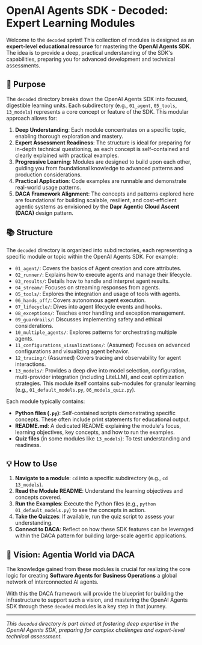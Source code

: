# OpenAI Agents SDK - Decoded: Expert Learning Modules

Welcome to the `decoded` sprint! This collection of modules is designed as an **expert-level educational resource** for mastering the **OpenAI Agents SDK**. The idea is to provide a deep, practical understanding of the SDK's capabilities, preparing you for advanced development and technical assessments.

## 🎯 Purpose

The `decoded` directory breaks down the OpenAI Agents SDK into focused, digestible learning units. Each subdirectory (e.g., `01_agent`, `05_tools`, `13_models`) represents a core concept or feature of the SDK. This modular approach allows for:

1.  **Deep Understanding**: Each module concentrates on a specific topic, enabling thorough exploration and mastery.
2.  **Expert Assessment Readiness**: The structure is ideal for preparing for in-depth technical questioning, as each concept is self-contained and clearly explained with practical examples.
3.  **Progressive Learning**: Modules are designed to build upon each other, guiding you from foundational knowledge to advanced patterns and production considerations.
4.  **Practical Application**: Code examples are runnable and demonstrate real-world usage patterns.
5.  **DACA Framework Alignment**: The concepts and patterns explored here are foundational for building scalable, resilient, and cost-efficient agentic systems as envisioned by the **Dapr Agentic Cloud Ascent (DACA)** design pattern.

## 📚 Structure

The `decoded` directory is organized into subdirectories, each representing a specific module or topic within the OpenAI Agents SDK. For example:

-   `01_agent/`: Covers the basics of Agent creation and core attributes.
-   `02_runner/`: Explains how to execute agents and manage their lifecycle.
-   `03_results/`: Details how to handle and interpret agent results.
-   `04_stream/`: Focuses on streaming responses from agents.
-   `05_tools/`: Explores the integration and usage of tools with agents.
-   `06_hands_off/`: Covers autonomous agent execution.
-   `07_lifecycle/`: Dives into agent lifecycle events and hooks.
-   `08_exceptions/`: Teaches error handling and exception management.
-   `09_guardrails/`: Discusses implementing safety and ethical considerations.
-   `10_multiple_agents/`: Explores patterns for orchestrating multiple agents.
-   `11_configurations_visualizations/`: (Assumed) Focuses on advanced configurations and visualizing agent behavior.
-   `12_tracing/`: (Assumed) Covers tracing and observability for agent interactions.
-   `13_models/`: Provides a deep dive into model selection, configuration, multi-provider integration (including LiteLLM), and cost optimization strategies. This module itself contains sub-modules for granular learning (e.g., `01_default_models.py`, `06_models_quiz.py`).

Each module typically contains:

-   **Python files (`.py`)**: Self-contained scripts demonstrating specific concepts. These often include print statements for educational output.
-   **README.md**: A dedicated README explaining the module's focus, learning objectives, key concepts, and how to run the examples.
-   **Quiz files** (in some modules like `13_models`): To test understanding and readiness.

## 💡 How to Use

1.  **Navigate to a module**: `cd` into a specific subdirectory (e.g., `cd 13_models`).
2.  **Read the Module README**: Understand the learning objectives and concepts covered.
3.  **Run the Examples**: Execute the Python files (e.g., `python 01_default_models.py`) to see the concepts in action.
4.  **Take the Quizzes**: If available, run the quiz script to assess your understanding.
5.  **Connect to DACA**: Reflect on how these SDK features can be leveraged within the DACA pattern for building large-scale agentic applications.

## 🚀 Vision: Agentia World via DACA

The knowledge gained from these modules is crucial for realizing the core logic for creating **Software Agents for Business Operations** a global network of interconnected AI agents. 

With this the DACA framework will provide the blueprint for building the infrastructure to support such a vision, and mastering the OpenAI Agents SDK through these `decoded` modules is a key step in that journey.

---

_This `decoded` directory is part aimed at fostering deep expertise in the OpenAI Agents SDK, preparing for complex challenges and expert-level technical assessment._

